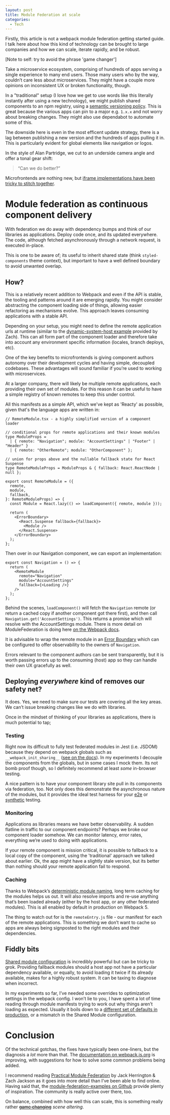 ```yaml
---
layout: post
title: Module Federation at scale
categories:
  - Tech
---
```


Firstly, this article is not a webpack module federation getting started guide. I talk here about how this kind of technology can be brought to large companies and how we can scale, iterate rapidly, and be robust.

[Note to self: try to avoid the phrase 'game changer']

Take a microservice ecosystem, comprising of hundreds of apps serving a single experience to many end users. Those many users who by the way, couldn’t care less about microservices. They might have a couple more opinions on inconsistent UX or broken functionality, though.

In a "traditional" setup (I love how we get to use words like this literally instantly after using a new technology), we might publish shared components to an npm registry, using a [semantic versioning policy](https://semver.org/). This is great because the various apps can pin to a major e.g. `1.x.x` and not worry about breaking changes. They might also use dependabot to automate some of this.

The downside here is even in the most efficent update strategy, there is a lag between publishing a new version and the hundreds of apps pulling it in. This is particularly evident for global elements like navigation or logos.

In the style of Alan Partridge, we cut to an underside camera angle and offer a tonal gear shift:

> “Can we do better?”

Microfrontends are nothing new, but [iframe implementations have been tricky to stitch together](https://martinfowler.com/articles/micro-frontends.html#Run-timeIntegrationViaIframes).

# Module federation as continuous component delivery

With federation we do away with dependency bumps and think of our libraries as applications. Deploy code once, and its updated everywhere. The code, although fetched asynchronously through a network request, is executed in-place.

This is one to be aware of; its useful to inherit shared state (think `styled-components` theme context), but important to have a well defined boundary to avoid unwanted overlap.

## How?

This is a relatively recent addition to Webpack and even if the API is stable, the tooling and patterns around it are emerging rapidly. You might consider abstracting the component loading side of things, allowing easier refactoring as mechanisms evolve. This approach leaves consuming applications with a stable API.

Depending on your setup, you might need to define the remote application urls at runtime (similar to the [dynamic-system-host example](https://github.com/module-federation/module-federation-examples/tree/master/dynamic-system-host) provided by Zach). This can all form part of the component loader and therefore take into account any environment specific information (locales, branch deploys, etc).

One of the key benefits to microfrontends is giving component authors autonomy over their development cycles and having simple, decoupled codebases. These advantages will sound familiar if you’re used to working with microservices.

At a larger company, there will likely be multiple remote applications, each providing their own set of modules. For this reason it can be useful to have a simple registry of known remotes to keep this under control.

All this manifests as a simple API, which we've kept as 'Reacty' as possible, given that's the language apps are written in:

```tsx
// RemoteModule.tsx - a highly simplified version of a component loader

// conditional props for remote applications and their known modules
type ModuleProps =
  | { remote: "Navigation"; module: "AccountSettings" | "Footer" | "Header" }
  | { remote: "OtherRemote"; module: "OtherComponent" };

// union for props above and the nullable fallback state for React Suspense
type RemoteModuleProps = ModuleProps & { fallback: React.ReactNode | null };

export const RemoteModule = ({
  remote,
  module,
  fallback,
}: RemoteModuleProps) => {
  const Module = React.lazy(() => loadComponent({ remote, module }));

  return (
    <ErrorBoundary>
      <React.Suspense fallback={fallback}>
        <Module />
      </React.Suspense>
    </ErrorBoundary>
  );
};
```

Then over in our Navigation component, we can export an implementation:

```tsx
export const Navigation = () => {
  return (
    <RemoteModule
      remote="Navigation"
      module="AccountSettings"
      fallback={<Loading />}
    />
  );
};
```

Behind the scenes, `loadComponent()` will fetch the `Navigation` remote (or return a cached copy if another component got there first), and then call `Navigation.get('AccountSettings')`. This returns a promise which will resolve with the AccountSettings module. There is more detail on ModuleFederation is doing here [on the Webpack docs](https://webpack.js.org/concepts/module-federation/#dynamic-remote-containers).

It is advisable to wrap the remote module in an [Error Boundary](https://reactjs.org/docs/error-boundaries.html) which can be configured to offer observability to the owners of `Navigation`.

Errors relevant to the component authors can be sent transparently, but it is worth passing errors up to the consuming (host) app so they can handle their own UX gracefully as well.

## Deploying _everywhere_ kind of removes our safety net?

It does. Yes, we need to make sure our tests are covering all the key areas. We can’t issue breaking changes like we do with libraries.

Once in the mindset of thinking of your libraries as applications, there is much potential to tap;

### Testing

Right now its difficult to fully test federated modules in Jest (i.e. JSDOM) because they depend on webpack globals such as `__webpack_init_sharing__` ([see on the docs](https://webpack.js.org/concepts/module-federation/#dynamic-remote-containers)). In my experiments I decouple the components from the globals, but in some cases I mock them. Its not bomb proof though, so I definitely recommend at least _some_ in-browser testing.

A nice pattern is to have your component library site pull in its components via federation, too. Not only does this demonstrate the asynchronous nature of the modules, but it provides the ideal test harness for your [e2e](https://www.cypress.io/) or [synthetic](https://www.datadoghq.com/blog/browser-tests/) testing.

### Monitoring

Applications as libraries means we have better observability. A sudden flatline in traffic to our component endpoints? Perhaps we broke our component loader somehow. We can monitor latency, error rates, everything we’re used to doing with applications.

If your remote component is mission critical, it is possible to fallback to a local copy of the component, using the 'traditional' approach we talked about earlier. Ok, the app might have a slightly stale version, but its better than nothing should your remote application fail to respond.

### Caching

Thanks to Webpack’s [deterministic module naming](https://webpack.js.org/configuration/optimization/#optimizationmoduleids), long term caching for the modules helps us out. It will also resolve imports and re-use anything that’s been loaded already (either by the host app, or any other federated modules). This is all enabled by default in production on Webpack 5.

The thing to watch out for is the `remoteEntry.js` file - our manifest for each of the remote applications. This is something we don’t want to cache so apps are always being signposted to the right modules and their dependencies.

## Fiddly bits

[Shared module configuration](https://webpack.js.org/concepts/module-federation/) is incredibly powerful but can be tricky to grok. Providing fallback modules should a host app not have a particular dependency available, or equally, to avoid loading it twice if its already available, makes for a highly robust system. It can be taxing to diagnose when incorrect.

In my experiments so far, I’ve needed some overrides to optimization settings in the webpack config. I won’t lie to you, I have spent a lot of time reading through module manifests trying to work out why things aren’t loading as expected. Usually it boils down to a [different set of defaults in production](https://webpack.js.org/configuration/optimization/), or a mismatch in the Shared Module configuration.

# Conclusion

Of the technical gotchas, the fixes have typically been one-liners, but the diagnosis a _lot_ more than that. The [documentation on webpack.js.org](https://webpack.js.org/concepts/module-federation/) is improving, with suggestions for how to solve some common problems being added.

I recommend reading [Practical Module Federation](https://module-federation.myshopify.com/products/practical-module-federation) by Jack Herrington & Zach Jackson as it goes into more detail than I’ve been able to find online. Having said that, the [module-federation-examples on Github](https://github.com/module-federation/module-federation-examples) provide plenty of inspiration. The community is really active over there, too.

On balance, combined with how well this can scale, this is something really rather [~~game changing~~](https://www.macmillanthesaurus.com/game-changer) _scene altering_.
